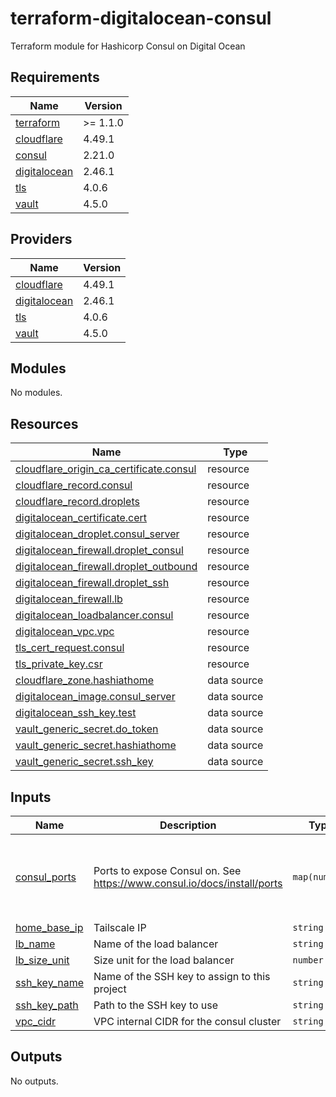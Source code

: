 # terraform-digitalocean-consul
Terraform module for Hashicorp Consul on Digital Ocean

<!-- BEGIN_TF_DOCS -->
## Requirements

| Name | Version |
|------|---------|
| <a name="requirement_terraform"></a> [terraform](#requirement\_terraform) | >= 1.1.0 |
| <a name="requirement_cloudflare"></a> [cloudflare](#requirement\_cloudflare) | 4.49.1 |
| <a name="requirement_consul"></a> [consul](#requirement\_consul) | 2.21.0 |
| <a name="requirement_digitalocean"></a> [digitalocean](#requirement\_digitalocean) | 2.46.1 |
| <a name="requirement_tls"></a> [tls](#requirement\_tls) | 4.0.6 |
| <a name="requirement_vault"></a> [vault](#requirement\_vault) | 4.5.0 |

## Providers

| Name | Version |
|------|---------|
| <a name="provider_cloudflare"></a> [cloudflare](#provider\_cloudflare) | 4.49.1 |
| <a name="provider_digitalocean"></a> [digitalocean](#provider\_digitalocean) | 2.46.1 |
| <a name="provider_tls"></a> [tls](#provider\_tls) | 4.0.6 |
| <a name="provider_vault"></a> [vault](#provider\_vault) | 4.5.0 |

## Modules

No modules.

## Resources

| Name | Type |
|------|------|
| [cloudflare_origin_ca_certificate.consul](https://registry.terraform.io/providers/cloudflare/cloudflare/4.49.1/docs/resources/origin_ca_certificate) | resource |
| [cloudflare_record.consul](https://registry.terraform.io/providers/cloudflare/cloudflare/4.49.1/docs/resources/record) | resource |
| [cloudflare_record.droplets](https://registry.terraform.io/providers/cloudflare/cloudflare/4.49.1/docs/resources/record) | resource |
| [digitalocean_certificate.cert](https://registry.terraform.io/providers/digitalocean/digitalocean/2.46.1/docs/resources/certificate) | resource |
| [digitalocean_droplet.consul_server](https://registry.terraform.io/providers/digitalocean/digitalocean/2.46.1/docs/resources/droplet) | resource |
| [digitalocean_firewall.droplet_consul](https://registry.terraform.io/providers/digitalocean/digitalocean/2.46.1/docs/resources/firewall) | resource |
| [digitalocean_firewall.droplet_outbound](https://registry.terraform.io/providers/digitalocean/digitalocean/2.46.1/docs/resources/firewall) | resource |
| [digitalocean_firewall.droplet_ssh](https://registry.terraform.io/providers/digitalocean/digitalocean/2.46.1/docs/resources/firewall) | resource |
| [digitalocean_firewall.lb](https://registry.terraform.io/providers/digitalocean/digitalocean/2.46.1/docs/resources/firewall) | resource |
| [digitalocean_loadbalancer.consul](https://registry.terraform.io/providers/digitalocean/digitalocean/2.46.1/docs/resources/loadbalancer) | resource |
| [digitalocean_vpc.vpc](https://registry.terraform.io/providers/digitalocean/digitalocean/2.46.1/docs/resources/vpc) | resource |
| [tls_cert_request.consul](https://registry.terraform.io/providers/hashicorp/tls/4.0.6/docs/resources/cert_request) | resource |
| [tls_private_key.csr](https://registry.terraform.io/providers/hashicorp/tls/4.0.6/docs/resources/private_key) | resource |
| [cloudflare_zone.hashiathome](https://registry.terraform.io/providers/cloudflare/cloudflare/4.49.1/docs/data-sources/zone) | data source |
| [digitalocean_image.consul_server](https://registry.terraform.io/providers/digitalocean/digitalocean/2.46.1/docs/data-sources/image) | data source |
| [digitalocean_ssh_key.test](https://registry.terraform.io/providers/digitalocean/digitalocean/2.46.1/docs/data-sources/ssh_key) | data source |
| [vault_generic_secret.do_token](https://registry.terraform.io/providers/hashicorp/vault/4.5.0/docs/data-sources/generic_secret) | data source |
| [vault_generic_secret.hashiathome](https://registry.terraform.io/providers/hashicorp/vault/4.5.0/docs/data-sources/generic_secret) | data source |
| [vault_generic_secret.ssh_key](https://registry.terraform.io/providers/hashicorp/vault/4.5.0/docs/data-sources/generic_secret) | data source |

## Inputs

| Name | Description | Type | Default | Required |
|------|-------------|------|---------|:--------:|
| <a name="input_consul_ports"></a> [consul\_ports](#input\_consul\_ports) | Ports to expose Consul on. See https://www.consul.io/docs/install/ports | `map(number)` | <pre>{<br/>  "dns": 8600,<br/>  "http": 8500,<br/>  "serf-lan": 8301,<br/>  "server": 8300<br/>}</pre> | no |
| <a name="input_home_base_ip"></a> [home\_base\_ip](#input\_home\_base\_ip) | Tailscale IP | `string` | n/a | yes |
| <a name="input_lb_name"></a> [lb\_name](#input\_lb\_name) | Name of the load balancer | `string` | `"consul-lb"` | no |
| <a name="input_lb_size_unit"></a> [lb\_size\_unit](#input\_lb\_size\_unit) | Size unit for the load balancer | `number` | `1` | no |
| <a name="input_ssh_key_name"></a> [ssh\_key\_name](#input\_ssh\_key\_name) | Name of the SSH key to assign to this project | `string` | `"consul-key"` | no |
| <a name="input_ssh_key_path"></a> [ssh\_key\_path](#input\_ssh\_key\_path) | Path to the SSH key to use | `string` | `"~/.ssh/dokey.pub"` | no |
| <a name="input_vpc_cidr"></a> [vpc\_cidr](#input\_vpc\_cidr) | VPC internal CIDR for the consul cluster | `string` | `"10.10.20.0/24"` | no |

## Outputs

No outputs.
<!-- END_TF_DOCS -->